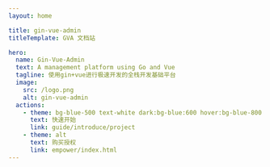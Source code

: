 ```yaml
---
layout: home

title: gin-vue-admin
titleTemplate: GVA 文档站

hero:
  name: Gin-Vue-Admin
  text: A management platform using Go and Vue
  tagline: 使用gin+vue进行极速开发的全栈开发基础平台
  image:
    src: /logo.png
    alt: gin-vue-admin
  actions:
    - theme: bg-blue-500 text-white dark:bg-blue:600 hover:bg-blue-800 border border-blue-900
      text: 快速开始
      link: guide/introduce/project
    - theme: alt
      text: 购买授权
      link: empower/index.html
---
```

<script setup>
import HomeCompanyGroup from '/@theme/components/HomeCompanyGroup.vue';
import HomeCenterAd from '/@theme/components/HomeCenterAd.vue';
import Quicks from "/@theme/components/quicks.vue"
import Liuliang from "/@theme/components/liuliang.vue"
</script>
<Quicks/>
<Liuliang></Liuliang>
<HomeCompanyGroup/>


[//]: # (<IndexMounted />)

